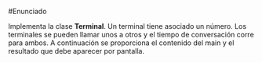 #Enunciado

Implementa la clase **Terminal**. Un terminal tiene asociado un número. Los
terminales se pueden llamar unos a otros y el tiempo de conversación corre
para ambos. A continuación se proporciona el contenido del main y el resultado
que debe aparecer por pantalla.
